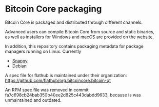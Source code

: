 Bitcoin Core packaging
=======

Bitcoin Core is packaged and distributed through different channels.

Advanced users can compile Bitcoin Core from source and static binaries, as well as installers for Windows and macOS are
provided on the [website](https://bitcoincore.org/en/download/).

In addition, this repository contains packaging metadata for package managers running on Linux. Currently

* [Snappy](/snap)
* [Debian](/debian)

A spec file for flathub is maintained under their organization: https://github.com/flathub/org.bitcoincore.bitcoin-qt

An RPM spec file was removed in commit fa7c698cb24bab350b40ee2d825c443dabdd9633, because is was unmaintained and
outdated.
